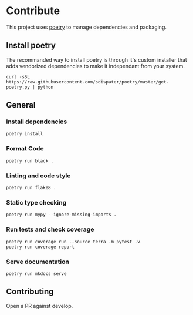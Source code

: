 # Contribute

This project uses [poetry](https://github.com/sdispater/poetry) to manage dependencies and packaging.

## Install poetry

The recommanded way to install poetry is through it's custom installer that adds vendorized dependencies to make it independant from your system.

```shell
curl -sSL https://raw.githubusercontent.com/sdispater/poetry/master/get-poetry.py | python
```

## General

### Install dependencies
```shell
poetry install
```

### Format Code
```shell
poetry run black .
```

### Linting and code style
```shell
poetry run flake8 .
```

### Static type checking
```shell
poetry run mypy --ignore-missing-imports .
```

### Run tests and check coverage
```shell
poetry run coverage run --source terra -m pytest -v
poetry run coverage report
```

### Serve documentation

```shell
poetry run mkdocs serve
```

## Contributing

Open a PR against develop.
